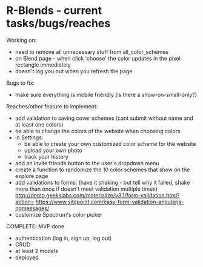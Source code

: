 # R-Blends - current tasks/bugs/reaches

Working on:
- need to remove all unnecessary stuff from all_color_schemes
- on Blend page - when click 'choose' the color updates in the pixel rectangle immediately
- doesn't log you out when you refresh the page

Bugs to fix:
- make sure everything is mobile friendly (is there a show-on-small-only?)

Reaches/other feature to implement:
- add validation to saving cover schemes (cant submit without name and at least one colors)
- be able to change the colors of the website when choosing colors
- in Settings:
  - be able to create your own customized color scheme for the website
  - upload your own photo
  - track your history
- add an invite friends button to the user's dropdown menu
- create a function to randomize the 10 color schemes that show on the explore page
- add validations to forms: (have it shaking - but tell why it failed, shake more than once if doesn't meet validation multiple times) http://demo.geekslabs.com/materialize/v3.1/form-validation.html?action=
https://www.sitepoint.com/easy-form-validation-angularjs-ngmessages/
- customize Spectrum's color picker

COMPLETE: MVP done
- authentication (log in, sign up, log out)
- CRUD
- at least 2 models
- deployed
